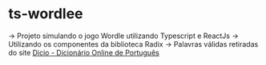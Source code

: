 # ts-wordlee

-> Projeto simulando o jogo Wordle utilizando Typescript e ReactJs
-> Utilizando os componentes da biblioteca Radix
-> Palavras válidas retiradas do site [Dicio - Dicionário Online de Português](https://www.dicio.com.br/)
